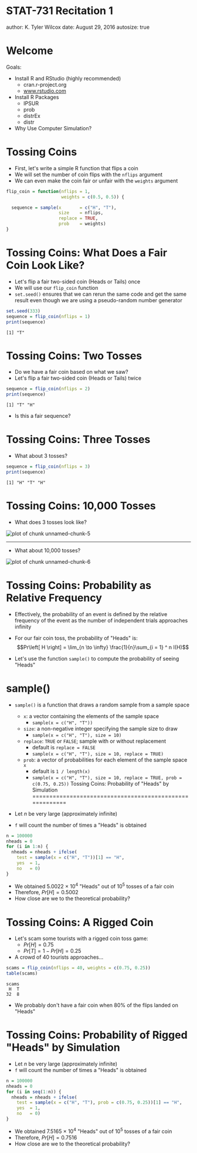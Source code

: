 STAT-731 Recitation 1
========================================================
author: K. Tyler Wilcox
date: August 29, 2016
autosize: true

Welcome
========================================================

Goals:
- Install R and RStudio (highly recommended)
  - cran.r-project.org
  - www.rstudio.com
- Install R Packages
  - IPSUR
  - prob
  - distrEx
  - distr
- Why Use Computer Simulation?

Tossing Coins
========================================================

- First, let's write a simple R function that flips a coin
- We will set the number of coin flips with the `nflips` argument
- We can even make the coin fair or unfair with the `weights` argument



```r
flip_coin = function(nflips = 1,
                     weights = c(0.5, 0.5)) {

  sequence = sample(x       = c("H", "T"),
                    size    = nflips,
                    replace = TRUE,
                    prob    = weights)
}
```

Tossing Coins: What Does a Fair Coin Look Like?
========================================================

- Let's flip a fair two-sided coin (Heads or Tails) once
- We will use our `flip_coin` function
- `set.seed()` ensures that we can rerun the same code and get the same result
even though we are using a pseudo-random number generator


```r
set.seed(333)
sequence = flip_coin(nflips = 1)
print(sequence)
```

```
[1] "T"
```

Tossing Coins: Two Tosses
========================================================

- Do we have a fair coin based on what we saw?
- Let's flip a fair two-sided coin (Heads or Tails) twice


```r
sequence = flip_coin(nflips = 2)
print(sequence)
```

```
[1] "T" "H"
```

- Is this a fair sequence?

Tossing Coins: Three Tosses
========================================================

- What about 3 tosses?


```r
sequence = flip_coin(nflips = 3)
print(sequence)
```

```
[1] "H" "T" "H"
```

Tossing Coins: 10,000 Tosses
========================================================

- What does 3 tosses look like?

![plot of chunk unnamed-chunk-5](stat731-recitation1-figure/unnamed-chunk-5-1.png)

***

- What about 10,000 tosses?

![plot of chunk unnamed-chunk-6](stat731-recitation1-figure/unnamed-chunk-6-1.png)

Tossing Coins: Probability as Relative Frequency
========================================================

- Effectively, the probability of an event is defined by the relative frequency
of the event as the number of independent trials approaches infinity

- For our fair coin toss, the probability of "Heads" is:
$$Pr\left[ H \right] = \lim_{n \to \infty} \frac{1}{n}\sum_{i = 1} ^ n I(H)$$

- Let's use the function `sample()` to compute the probability of seeing "Heads"

sample()
========================================================

- `sample()` is a function that draws a random sample from a sample space
  - `x`: a vector containing the elements of the sample space
      - `sample(x = c("H", "T"))`
  - `size`: a non-negative integer specifying the sample size to draw
      - `sample(x = c("H", "T"), size = 10)`
  - `replace`: `TRUE` or `FALSE`; sample with or without replacement
      - default is `replace = FALSE`
      - `sample(x = c("H", "T"), size = 10, replace = TRUE)`
  - `prob`: a vector of probabilities for each element of the sample space `x`
      - default is `1 / length(x)`
      - `sample(x = c("H", "T"), size = 10, replace = TRUE, prob = c(0.75, 0.25))`
Tossing Coins: Probability of "Heads" by Simulation
========================================================

- Let $n$ be very large (approximately infinite)
- `f` will count the number of times a "Heads" is obtained


```r
n = 100000
nheads = 0
for (i in 1:n) {
  nheads = nheads + ifelse(
    test = sample(x = c("H", "T"))[1] == "H",
    yes  = 1,
    no   = 0)
}
```

- We obtained 5.0022 &times; 10<sup>4</sup> "Heads" out of 10<sup>5</sup> tosses of a fair coin
- Therefore, $Pr\left[H\right] = 0.5002$
- How close are we to the theoretical probability?

Tossing Coins: A Rigged Coin
========================================================

- Let's scam some tourists with a rigged coin toss game:
  - $Pr[H] = 0.75$
  - $Pr[T] = 1 - Pr[H] = 0.25$
- A crowd of 40 tourists approaches...


```r
scams = flip_coin(nflips = 40, weights = c(0.75, 0.25))
table(scams)
```

```
scams
 H  T 
32  8 
```

- We probably don't have a fair coin when
80% of the flips landed on
"Heads"

Tossing Coins: Probability of Rigged "Heads" by Simulation
========================================================

- Let $n$ be very large (approximately infinite)
- `f` will count the number of times a "Heads" is obtained


```r
n = 100000
nheads = 0
for (i in seq(1:n)) {
  nheads = nheads + ifelse(
    test = sample(x = c("H", "T"), prob = c(0.75, 0.25))[1] == "H",
    yes  = 1,
    no   = 0)
}
```

- We obtained 7.5165 &times; 10<sup>4</sup> "Heads" out of 10<sup>5</sup> tosses of a fair coin
- Therefore, $Pr\left[H\right] = 0.7516$
- How close are we to the theoretical probability?
